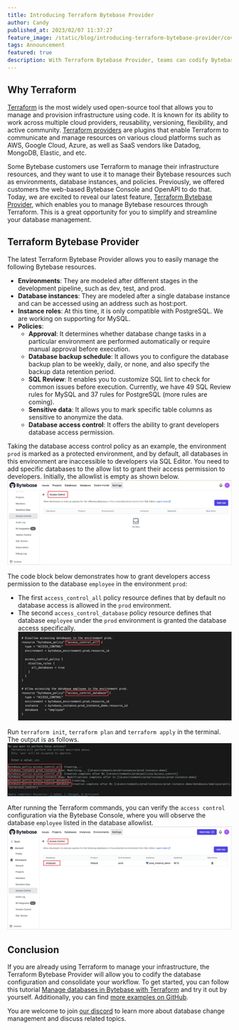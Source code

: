 ```yaml
---
title: Introducing Terraform Bytebase Provider
author: Candy
published_at: 2023/02/07 11:37:27
feature_image: /static/blog/introducing-terraform-bytebase-provider/cover.webp
tags: Announcement
featured: true
description: With Terraform Bytebase Provider, teams can codify Bytebase resource configurations, including environments, database instances, roles, and policies via Terraform.
---
```


## Why Terraform

[Terraform](https://www.terraform.io/) is the most widely used open-source tool that allows you to manage and provision infrastructure using code. It is known for its ability to work across multiple cloud providers, reusability, versioning, flexibility, and active community. [Terraform providers](https://developer.hashicorp.com/terraform/language/providers) are plugins that enable Terraform to communicate and manage resources on various cloud platforms such as AWS, Google Cloud, Azure, as well as SaaS vendors like Datadog, MongoDB, Elastic, and etc.

Some Bytebase customers use Terraform to manage their infrastructure resources, and they want to use it to manage their Bytebase resources such as environments, database instances, and policies. Previously, we offered customers the web-based Bytebase Console and OpenAPI to do that. Today, we are excited to reveal our latest feature, [Terraform Bytebase Provider](https://registry.terraform.io/providers/bytebase/bytebase/latest/docs), which enables you to manage Bytebase resources through Terraform. This is a great opportunity for you to simplify and streamline your database management.

## Terraform Bytebase Provider

The latest Terraform Bytebase Provider allows you to easily manage the following Bytebase resources.

- **Environments**: They are modeled after different stages in the development pipeline, such as dev, test, and prod.
- **Database instances**: They are modeled after a single database instance and can be accessed using an address such as host:port.
- **Instance roles**: At this time, it is only compatible with PostgreSQL. We are working on supporting for MySQL.
- **Policies**:
  - **Approval**: It determines whether database change tasks in a particular environment are performed automatically or require manual approval before execution.
  - **Database backup schedule**: It allows you to configure the database backup plan to be weekly, daily, or none, and also specify the backup data retention period.
  - **SQL Review**: It enables you to customize SQL lint to check for common issues before execution. Currently, we have 49 SQL Review rules for MySQL and 37 rules for PostgreSQL (more rules are coming).
  - **Sensitive data**: It allows you to mark specific table columns as sensitive to anonymize the data.
  - **Database access control**: It offers the ability to grant developers database access permission.

Taking the database access control policy as an example, the environment `prod` is marked as a protected environment, and by default, all databases in this environment are inaccessible to developers via SQL Editor. You need to add specific databases to the allow list to grant their access permission to developers. Initially, the allowlist is empty as shown below.
![before-terraform-config](/static/blog/introducing-terraform-bytebase-provider/before-terraform-config.webp)

The code block below demonstrates how to grant developers access permission to the database `employee` in the environment `prod`:
- The first `access_control_all` policy resource defines that by default no database access is allowed in the `prod` environment.
- The second `access_control_database` policy resource defines that database `employee` under the `prod` environment is granted the database access specifically.
![access-control-code](/static/blog/introducing-terraform-bytebase-provider/access-control-code.webp)

Run `terraform init`, `terraform plan` and `terraform apply` in the terminal. The output is as follows.
![run-terraform](/static/blog/introducing-terraform-bytebase-provider/run-terraform.webp)

After running the Terraform commands, you can verify the `access control` configuration via the Bytebase Console, where you will observe the database `employee` listed in the database allowlist.
![after-terraform](/static/blog/introducing-terraform-bytebase-provider/after-terraform.webp)

## Conclusion

If you are already using Terraform to manage your infrastructure, the Terraform Bytebase Provider will allow you to codify the database configuration and consolidate your workflow. To get started, you can follow this tutorial [Manage databases in Bytebase with Terraform](https://www.bytebase.com/blog/manage-databases-in-bytebase-with-terraform) and try it out by yourself. Additionally, you can find [more examples on GitHub](https://github.com/bytebase/terraform-provider-bytebase/tree/main/examples).

You are welcome to join [our discord](https://discord.gg/H7Ayn5NP) to learn more about database change management and discuss related topics.
